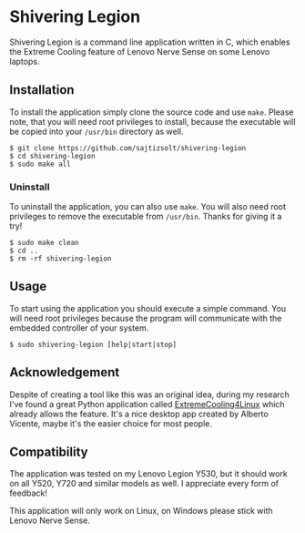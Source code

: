 # Shivering Legion

Shivering Legion is a command line application written in C, which enables the Extreme Cooling feature of Lenovo Nerve Sense on some Lenovo laptops.

## Installation

To install the application simply clone the source code and use `make`. Please note, that you will need root privileges to install, because the executable will be copied into your `/usr/bin` directory as well.

```
$ git clone https://github.com/sajtizsolt/shivering-legion
$ cd shivering-legion
$ sudo make all
```

### Uninstall

To uninstall the application, you can also use `make`. You will also need root privileges to remove the executable from `/usr/bin`. Thanks for giving it a try!

```
$ sudo make clean
$ cd ..
$ rm -rf shivering-legion
```

## Usage

To start using the application you should execute a simple command. You will need root privileges because the program will communicate with the embedded controller of your system.

```
$ sudo shivering-legion [help|start|stop]
```

## Acknowledgement

Despite of creating a tool like this was an original idea, during my research I've found a great Python application called [ExtremeCooling4Linux](https://gitlab.com/OdinTdh/extremecooling4linux) which already allows the feature. It's a nice desktop app created by Alberto Vicente, maybe it's the easier choice for most people.

## Compatibility

The application was tested on my Lenovo Legion Y530, but it should work on all Y520, Y720 and similar models as well. I appreciate every form of feedback!

This application will only work on Linux, on Windows please stick with Lenovo Nerve Sense.
